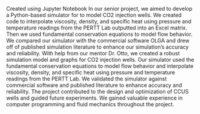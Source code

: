 Created using Jupyter Notebook
In our senior project, we aimed to develop a Python-based simulator for to model CO2 injection wells. 
We created code to interpolate viscosity, density, and specific heat using pressure and temperature readings from the PERTT Lab outputted into an Excel matrix. 
Then we used fundamental conservation equations to model flow behavior. 
We compared our simulator with the commercial software OLGA and drew off of published simulation literature to enhance our simulation’s accuracy and reliability. 
With help from our mentor Dr. Otto, we created a robust simulation model and graphs for CO2 injection wells.
Our simulator used the fundamental conservation equations to model flow behavior 
and interpolate viscosity, density, and specific heat using pressure and temperature readings from the PERTT Lab. 
We validated the simulator against commercial software and published literature to enhance accuracy and reliability. 
The project contributed to the design and optimization of CCUS wells and guided future experiments. 
We gained valuable experience in computer programming and fluid mechanics throughout the project.
